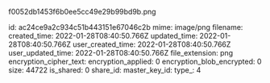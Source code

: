 f0052db1453f6b0ee5cc49e29b99bd9b.png

id: ac24ce9a2c934c51b443151e67046c2b
mime: image/png
filename: 
created_time: 2022-01-28T08:40:50.766Z
updated_time: 2022-01-28T08:40:50.766Z
user_created_time: 2022-01-28T08:40:50.766Z
user_updated_time: 2022-01-28T08:40:50.766Z
file_extension: png
encryption_cipher_text: 
encryption_applied: 0
encryption_blob_encrypted: 0
size: 44722
is_shared: 0
share_id: 
master_key_id: 
type_: 4